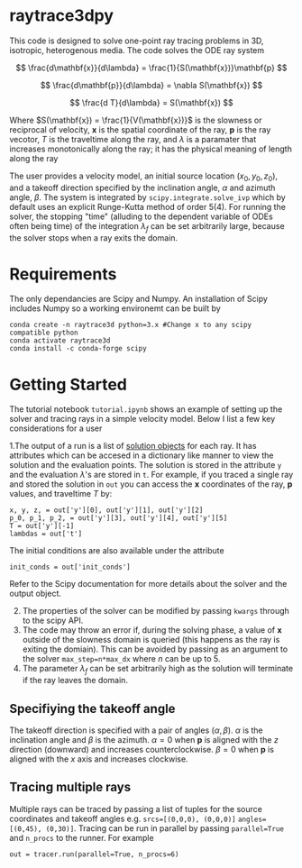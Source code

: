 # raytrace3dpy

This code is designed to solve one-point ray tracing problems in 3D, isotropic, heterogenous media.
The code solves the ODE ray system

$$
\frac{d\mathbf{x}}{d\lambda} = \frac{1}{S(\mathbf{x})}\mathbf{p}
$$

$$
\frac{d\mathbf{p}}{d\lambda} = \nabla S(\mathbf{x})
$$

$$
\frac{d T}{d\lambda} = S(\mathbf{x})
$$

Where $S(\mathbf{x}) = \frac{1}{V(\mathbf{x})}$ is the slowness or reciprocal of velocity, $\mathbf{x}$ is the spatial coordinate of the ray, $\mathbf{p}$ is the ray vecotor, $T$ is the traveltime along the ray, and $\lambda$ is a paramater that increases monotonically along the ray; it has the physical meaning of length along the ray

The user provides a velocity model, an initial source location $(x_0, y_0, z_0)$, and a takeoff direction specified by the inclination angle, $\alpha$ and azimuth angle, $\beta$.  The system is integrated by `scipy.integrate.solve_ivp` which by default uses an explicit Runge-Kutta method of order 5(4). For running the solver, the stopping "time" (alluding to the dependent variable of ODEs often being time) of the integration $\lambda_f$ can be set arbitrarily large, because the solver stops when a ray exits the domain.

# Requirements

The only dependancies are Scipy and Numpy. An installation of Scipy includes Numpy so a working environemt can be built by

```
conda create -n raytrace3d python=3.x #Change x to any scipy compatible python
conda activate raytrace3d
conda install -c conda-forge scipy 
```

# Getting Started

The tutorial notebook `tutorial.ipynb` shows an example of setting up the solver and tracing rays in a simple velocity model. Below I list a few key considerations for a user 

1.The output of a run is a list of [solution objects](https://docs.scipy.org/doc/scipy/reference/generated/scipy.integrate.solve_ivp.html#scipy.integrate.solve_ivp) for each ray. It has attributes which can be accesed in a dictionary like manner to view the solution and the evaluation points. The solution is stored in the attribute `y` and the evaluation $\lambda$'s are stored in `t`. For example, if you traced a single ray and stored the solution in `out` you can access the $\mathbf{x}$ coordinates of the ray, $\mathbf{p}$ values, and traveltime $T$ by:

```
x, y, z, = out['y'][0], out['y'][1], out['y'][2]
p_0, p_1, p_2, = out['y'][3], out['y'][4], out['y'][5]
T = out['y'][-1]
lambdas = out['t']
```
The initial conditions are also available under the attribute 

```
init_conds = out['init_conds']
```
Refer to the Scipy documentation for more details about the solver and the output object.

2. The properties of the solver can be modified by passing `kwargs` through to the scipy API.
3. The code may throw an error if, during the solving phase, a value of $\mathbf{x}$ outside of the slowness domain is queried (this happens as the ray is exiting the domiain). This can be avoided by passing as an argument to the solver `max_step=n*max_dx` where $n$ can be up to 5. 
4. The parameter $\lambda_f$ can be set arbitrarily high as the solution will terminate if the ray leaves the domain. 


## Specifiying the takeoff angle

The takeoff direction is specified with a pair of angles $(\alpha, \beta)$. $\alpha$ is the inclination angle and $\beta$ is the azimuth. $\alpha=0$ when $\mathbf{p}$ is aligned with the $z$ direction (downward) and increases counterclockwise. $\beta=0$ when $\mathbf{p}$ is aligned with the $x$ axis and increases clockwise.

## Tracing multiple rays

Multiple rays can be traced by passing a list of tuples for the source coordinates and takeoff angles e.g. `srcs=[(0,0,0), (0,0,0)]` `angles=[(0,45), (0,30)]`. Tracing can be run in parallel by passing `parallel=True` and `n_procs` to the runner. For example

```
out = tracer.run(parallel=True, n_procs=6)
```
